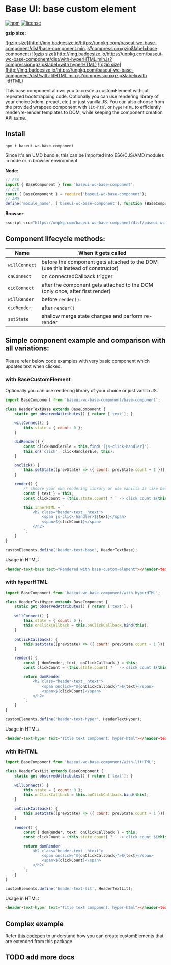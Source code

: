 # Base UI: base custom element

[![npm](https://img.shields.io/npm/v/baseui-wc-base-component.svg)](https://www.npmjs.com/package/baseui-wc-base-component)
[![license](https://img.shields.io/npm/l/baseui-wc-base-component.svg)](https://opensource.org/licenses/MIT)

**gzip size:**

[![gzip size](http://img.badgesize.io/https://unpkg.com/baseui-wc-base-component/dist/base-component.min.js?compression=gzip&label=base component)](https://unpkg.com/baseui-wc-base-component/dist/base-component.min.js)
[![gzip size](http://img.badgesize.io/https://unpkg.com/baseui-wc-base-component/dist/with-hyperHTML.min.js?compression=gzip&label=with hyperHTML)](https://unpkg.com/baseui-wc-base-component/dist/with-hyperHTML.min.js)
[![gzip size](http://img.badgesize.io/https://unpkg.com/baseui-wc-base-component/dist/with-litHTML.min.js?compression=gzip&label=with litHTML)](https://unpkg.com/baseui-wc-base-component/dist/with-litHTML.min.js)

This base component allows you to create a customElement without repeated bootstrapping code.
Optionally you can use rendering library of your choice(vdom, preact, etc.) or just vanilla JS.
You can also choose from the provided wrapped component with `lit-html` or `hyperHTML` to efficiently render/re-render templates to DOM, while keeping the component creation API same.

## Install
```
npm i baseui-wc-base-component
```

Since it's an UMD bundle, this can be imported into ES6/CJS/AMD modules in node or in browser environment

**Node:**
```js
// ES6
import { BaseComponent } from 'baseui-wc-base-component';
// CJS
const { BaseComponent } = require('baseui-wc-base-component');
// AMD
define('module_name', ['baseui-wc-base-component'], function (BaseComponent){});
```

**Browser:**
```js
<script src="https://unpkg.com/baseui-wc-base-component/dist/baseui-wc-base-component.js"></script>
```

## Component lifecycle methods:

| Name         | When it gets called                                                             |
|--------------|---------------------------------------------------------------------------------|
| `willConnect`| before the component gets attached to the DOM (use this instead of constructor) |
| `onConnect`  | on connectedCallback trigger                                                    |
| `didConnect` | after the component gets attached to the DOM (only once, after first render)    |
| `willRender` | before `render()`.                                                              |
| `didRender`  | after `render()`                                                                |
| `setState`   | shallow merge state changes and perform re-render                               |

## Simple component example and comparison with all variations:
Please refer below code examples with very basic component which updates text when clicked.

### with BaseCustomElement
Optionally you can use rendering library of your choice or just vanilla JS.

```js
import BaseComponent from 'baseui-wc-base-component/base-component';

class HeaderTextBase extends BaseComponent {
    static get observedAttributes() { return ['text']; }

    willConnect() {
        this.state = { count: 0 };
    }

    didRender() {
        const clickHandlerEle = this.find('[js-click-handler]');
        this.on('click', clickHandlerEle, this);
    }

    onclick() {
        this.setState((prevState) => ({ count: prevState.count + 1 }));
    }

    render() {
        /* choose your own rendering library or use vanilla JS like below */
        const { text } = this;
        const clickCount = (this.state.count) ? ` -> click count ${this.state.count}` : '';

        this.innerHTML = `
            <h2 class="header-text__htext">
                <span js-click-handler>${text}</span>
                <span>${clickCount}</span>
            </h2>
        `;
    }
}

customElements.define('header-text-base', HeaderTextBase);

```

Usage in HTML:

```html
<header-text-base text="Rendered with base-custom-element"></header-text-base>
```

### with hyperHTML

```js
import BaseComponent from 'baseui-wc-base-component/with-hyperHTML';

class HeaderTextHyper extends BaseComponent {
    static get observedAttributes() { return ['text']; }

    willConnect() {
        this.state = { count: 0 };
        this.onClickCallback = this.onClickCallback.bind(this);
    }

    onClickCallback() {
        this.setState((prevState) => ({ count: prevState.count + 1 }));
    }

    render() {
        const { domRender, text, onClickCallback } = this;
        const clickCount = (this.state.count) ? ` -> click count ${this.state.count}` : '';

        return domRender`
            <h2 class="header-text__htext">
                <span onclick="${onClickCallback}">${text}</span>
                <span>${clickCount}</span>
            </h2>
        `;
    }
}

customElements.define('header-text-hyper', HeaderTextHyper);
```

Usage in HTML:

```html
<header-text-hyper text="Title text component: hyper-html"></header-text-hyper>
```


### with litHTML

```js
import BaseComponent from 'baseui-wc-base-component/with-litHTML';

class HeaderTextLit extends BaseComponent {
    static get observedAttributes() { return ['text']; }

    willConnect() {
        this.state = { count: 0 };
        this.onClickCallback = this.onClickCallback.bind(this);
    }

    onClickCallback() {
        this.setState((prevState) => ({ count: prevState.count + 1 }));
    }

    render() {
        const { domRender, text, onClickCallback } = this;
        const clickCount = (this.state.count) ? ` -> click count ${this.state.count}` : '';

        return domRender`
            <h2 class="header-text__htext">
                <span onclick="${onClickCallback}">${text}</span>
                <span>${clickCount}</span>
            </h2>
        `;
    }
}

customElements.define('header-text-lit', HeaderTextLit);
```

Usage in HTML:

```html
<header-text-hyper text="Title text component: hyper-html"></header-text-hyper>
```

## Complex example
Refer [this codepen](https://codepen.io/dsadhanala/pen/XZZKej) to understand how you can create customElements that are extended from this package.

## TODO add more docs
